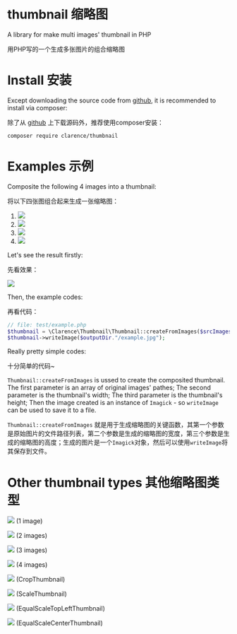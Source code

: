 # thumbnail 缩略图
A library for make multi images' thumbnail in PHP

用PHP写的一个生成多张图片的组合缩略图

# Install 安装

Except downloading the source code from [github](https://github.com/clarence-pan/thumbnail), it is recommended to install via composer:

除了从 [github](https://github.com/clarence-pan/thumbnail) 上下载源码外，推荐使用composer安装：

```sh
composer require clarence/thumbnail
```

# Examples 示例

Composite the following 4 images into a thumbnail:

将以下四张图组合起来生成一张缩略图：

1. ![](https://github.com/Clarence-pan/thumbnail/blob/master/test/img/1.jpg?raw=true)
2. ![](https://github.com/Clarence-pan/thumbnail/blob/master/test/img/2.jpg?raw=true)
3. ![](https://github.com/Clarence-pan/thumbnail/blob/master/test/img/3.jpg?raw=true)
4. ![](https://github.com/Clarence-pan/thumbnail/blob/master/test/img/4.jpg?raw=true)

Let's see the result firstly:

先看效果：

![](https://github.com/Clarence-pan/thumbnail/blob/master/test/output/example.jpg?raw=true)

Then, the example codes:

再看代码：

```php
// file: test/example.php
$thumbnail = \Clarence\Thumbnail\Thumbnail::createFromImages($srcImages, 240, 320);
$thumbnail->writeImage($outputDir."/example.jpg");

```

Really pretty simple codes:

十分简单的代码~

`Thumbnail::createFromImages` is ussed to create the composited thumbnail. The first parameter is an array of original images' pathes; The second parameter is the thumbnail's width; The third parameter is the thumbnail's height; Then the image created is an instance of `Imagick` - so `writeImage` can be used to save it to a file.

`Thumbnail::createFromImages` 就是用于生成缩略图的关键函数，其第一个参数是原始图片的文件路径列表，第二个参数是生成的缩略图的宽度，第三个参数是生成的缩略图的高度；生成的图片是一个`Imagick`对象，然后可以使用`writeImage`将其保存到文件。


# Other thumbnail types 其他缩略图类型 

![](https://github.com/Clarence-pan/thumbnail/blob/master/test/output/1-Thumbnail.jpg?raw=true) (1 image)

![](https://github.com/Clarence-pan/thumbnail/blob/master/test/output/2-Thumbnail.jpg?raw=true) (2 images)

![](https://github.com/Clarence-pan/thumbnail/blob/master/test/output/3-Thumbnail.jpg?raw=true) (3 images)

![](https://github.com/Clarence-pan/thumbnail/blob/master/test/output/4-Thumbnail.jpg?raw=true) (4 images)

![](https://github.com/Clarence-pan/thumbnail/blob/master/test/output/4-CropThumbnail.jpg?raw=true) (CropThumbnail)

![](https://github.com/Clarence-pan/thumbnail/blob/master/test/output/4-ScaleThumbnail.jpg?raw=true) (ScaleThumbnail)

![](https://github.com/Clarence-pan/thumbnail/blob/master/test/output/4-EqualScaleTopLeftThumbnail.jpg?raw=true) (EqualScaleTopLeftThumbnail)

![](https://github.com/Clarence-pan/thumbnail/blob/master/test/output/4-EqualScaleCenterThumbnail.jpg?raw=true) (EqualScaleCenterThumbnail)

